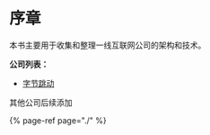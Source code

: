 # 序章

本书主要用于收集和整理一线互联网公司的架构和技术。



**公司列表：**

* [字节跳动](tab_content/)

其他公司后续添加

{% page-ref page="./" %}

